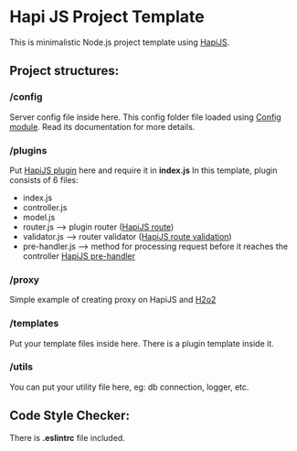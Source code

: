 # Hapi JS Project Template
This is minimalistic Node.js project template using [HapiJS](http://hapijs.com).

## Project structures:
### /config
Server config file inside here. This config folder file loaded using [Config module](https://github.com/lorenwest/node-config).
Read its documentation for more details.

### /plugins
Put [HapiJS plugin](http://hapijs.com/tutorials/plugins) here and require it in **index.js**
In this template, plugin consists of 6 files:
- index.js
- controller.js
- model.js 
- router.js --> plugin router ([HapiJS route](http://hapijs.com/tutorials/routing))
- validator.js --> router validator ([HapiJS route validation](http://hapijs.com/tutorials/validation))
- pre-handler.js --> method for processing request before it reaches the controller [HapiJS pre-handler](https://hapijs.com/api/16.6.2#route-prerequisites)

### /proxy
Simple example of creating proxy on HapiJS and [H2o2](https://github.com/hapijs/h2o2)

### /templates
Put your template files inside here. There is a plugin template inside it.

### /utils
You can put your utility file here, eg: db connection, logger, etc. 

## Code Style Checker:
There is **.eslintrc** file included.




